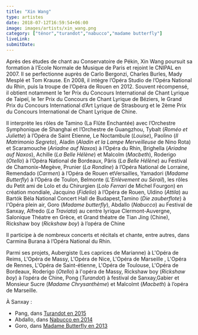 ```yaml
---
title: "Xin Wang"
type: artistes
date: 2018-07-12T16:59:54+06:00
image: images/artists/xin_wang.png
category: ["ténor","turandot","nabucco","madame butterfly"]
liveLink: 
submitDate: 
---
```


Après des études de chant au Conservatoire de Pékin, Xin Wang poursuit sa formation à l’Ecole Normale de Musique de Paris et rejoint le CNIPAL en 2007. Il se perfectionne auprès de Carlo Bergonzi, Charles Burles, Mady Mesplé et Tom Krause. En 2008, il intègre l’Opéra Studio de l’Opéra National du Rhin, puis la troupe de l’Opéra de Rouen en 2012. Souvent récompensé, il obtient notamment le 1er Prix du Concours International de Chant Lyrique de Taipeï, le 1er Prix du Concours de Chant Lyrique de Béziers, le Grand Prix du Concours International d’Art Lyrique de Strasbourg et le 2ème Prix du Concours International de Chant Lyrique de Chine.

Il interprète les rôles de Tamino (La Flûte Enchantée) avec l’Orchestre Symphonique de Shanghai et l’Orchestre de Guangzhou, Tybalt (*Roméo et Juliette*) à l’Opéra de Saint Etienne, Le Noctambule (*Louise*), Paolino (*Il Matrimonio Segreto*), Aladin (*Aladin et la Lampe Merveilleuse* de Nino Rota) et Scaramouche (*Ariadne auf Naxos*) à l’Opéra du Rhin, Brighella (*Ariadne auf Naxos*), Achille (*La Belle Hélène*) et Malcolm (*Macbeth*), Roderigo (*Otello*) à l’Opéra National de Bordeaux, Pâris (*La Belle Hélène*) au Festival de Chamonix–Megève, Prunier (*La Rondine*) à l’Opéra National de Lorraine, Remendado (*Carmen*) à l’Opéra de Rouen etVersailles, Yamadori (*Madame Butterfly*) à l’Opéra de Toulon, Belmonte (*L’Enlèvement au Sérail*), les rôles du Petit ami de Lolo et du Chirurgien (*Lolo Ferrari* de Michel Fourgon) en création mondiale, Jacquino (*Fidelio*) à l’Opéra de Rouen, Uldino (*Attila*) au Bartók Béla National Concert Hall de Budapest,Tamino (*Die zauberflote*) à l'Opéra plein air, Goro (*Madame butterfly*), Abdallo (*Nabucco*) au Festival de Sanxay, Alfredo (*La Traviata*) au centre lyrique Clermont-Auvergne, Salonique Théatre en Grèce, et Grand théatre de Tian Jing (Chine), Rickshaw boy (*Rickshaw boy*) à l’opéra de Chine

Il participe à de nombreux concerts et récitals et chante, entre autres, dans Carmina Burana à l’Opéra National du Rhin.

Parmi ses projets, Aubergiste (Les caprices de Marianne) à L'Opéra de Reims, L'Opéra de Massy, L'Opéra de Nice, L'Opéra de Marseille , L'Opéra de Rennes, L'Opéra de Saint-étienne, L'Opéra de Toulouse, L'Opéra de Bordeaux, Roderigo (*Otello*) à l'opéra de Massy, Rickshaw boy (*Rickshaw boy*) à l’opéra de Chine, Pong (*Turandot*) à festival de Sanxay,Gabier et Monsieur Sucre (*Madame Chrysanthème*) et Malcolmt (*Macbeth*) à l’opéra de Marseille.



À Sanxay :
- Pang, dans [Turandot en 2015](/portfolio/2015_turandot/)
- Abdallo, dans [Nabucco en 2014](/portfolio/2014_nabucco/)
- Goro, dans [Madame Butterfly en 2013](/portfolio/2013_butterfly)

